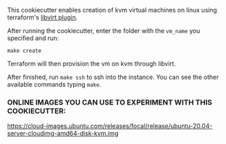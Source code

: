 This cookiecutter enables creation of kvm virtual machines on linux using
terraform's [libvirt plugin](https://github.com/dmacvicar/terraform-provider-libvirt/).

After running the cookiecutter, enter the folder with the `vm_name` you
specified and run:

`make create`

Terraform will then provision the vm on kvm through libvirt.

After finished, run `make ssh` to ssh into the instance. You can see the other
available commands typing `make`.

### ONLINE IMAGES YOU CAN USE TO EXPERIMENT WITH THIS COOKIECUTTER:

https://cloud-images.ubuntu.com/releases/focal/release/ubuntu-20.04-server-cloudimg-amd64-disk-kvm.img
